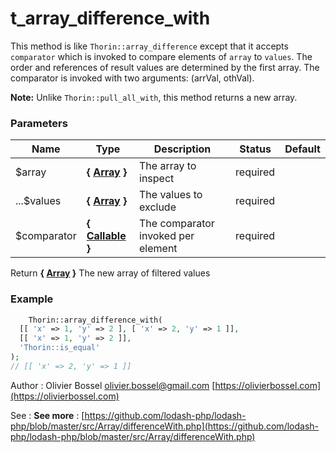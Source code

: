 # t_array_difference_with

This method is like `Thorin::array_difference` except that it accepts `comparator`
which is invoked to compare elements of `array` to `values`. The order and
references of result values are determined by the first array. The comparator
is invoked with two arguments: (arrVal, othVal).

**Note:** Unlike `Thorin::pull_all_with`, this method returns a new array.



### Parameters
Name  |  Type  |  Description  |  Status  |  Default
------------  |  ------------  |  ------------  |  ------------  |  ------------
$array  |  **{ [Array](http://php.net/manual/en/language.types.array.php) }**  |  The array to inspect  |  required  |
...$values  |  **{ [Array](http://php.net/manual/en/language.types.array.php) }**  |  The values to exclude  |  required  |
$comparator  |  **{ [Callable](http://php.net/manual/en/language.types.callable.php) }**  |  The comparator invoked per element  |  required  |

Return **{ [Array](http://php.net/manual/en/language.types.array.php) }** The new array of filtered values

### Example
```php
	Thorin::array_difference_with(
  [[ 'x' => 1, 'y' => 2 ], [ 'x' => 2, 'y' => 1 ]],
  [[ 'x' => 1, 'y' => 2 ]],
  'Thorin::is_equal'
);
// [[ 'x' => 2, 'y' => 1 ]]
```
Author : Olivier Bossel [olivier.bossel@gmail.com](mailto:olivier.bossel@gmail.com) [https://olivierbossel.com](https://olivierbossel.com)

See : **See more** : [https://github.com/lodash-php/lodash-php/blob/master/src/Array/differenceWith.php](https://github.com/lodash-php/lodash-php/blob/master/src/Array/differenceWith.php)